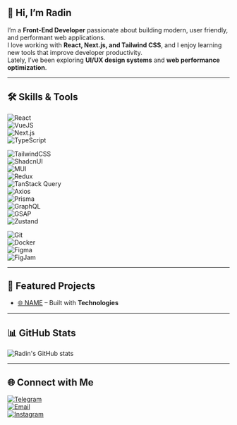## 👋 Hi, I’m Radin  
I’m a **Front-End Developer** passionate about building modern, user friendly, and performant web applications.  
I love working with **React, Next.js, and Tailwind CSS**, and I enjoy learning new tools that improve developer productivity.  
Lately, I’ve been exploring **UI/UX design systems** and **web performance optimization**.

---

## 🛠 Skills & Tools  
![React](https://img.shields.io/badge/React-20232A?style=for-the-badge&logo=react&logoColor=61DAFB)  
![VueJS](https://img.shields.io/badge/Vue.js-35495E?style=for-the-badge&logo=vue.js&logoColor=4FC08D)  
![Next.js](https://img.shields.io/badge/Next.js-000000?style=for-the-badge&logo=next.js)  
![TypeScript](https://img.shields.io/badge/TypeScript-007ACC?style=for-the-badge&logo=typescript&logoColor=white)  


![TailwindCSS](https://img.shields.io/badge/TailwindCSS-38B2AC?style=for-the-badge&logo=tailwind-css&logoColor=white)  
![ShadcnUI](https://img.shields.io/badge/ShadcnUI-000?style=for-the-badge)  
![MUI](https://img.shields.io/badge/MUI-007FFF?style=for-the-badge&logo=mui&logoColor=white)  
![Redux](https://img.shields.io/badge/Redux-764ABC?style=for-the-badge&logo=redux&logoColor=white)  
![TanStack Query](https://img.shields.io/badge/TanStack_Query-FF4154?style=for-the-badge&logo=reactquery&logoColor=white)  
![Axios](https://img.shields.io/badge/Axios-671DDF?style=for-the-badge&logo=axios&logoColor=white)  
![Prisma](https://img.shields.io/badge/Prisma-2D3748?style=for-the-badge&logo=prisma&logoColor=white)  
![GraphQL](https://img.shields.io/badge/GraphQL-E10098?style=for-the-badge&logo=graphql&logoColor=white)  
![GSAP](https://img.shields.io/badge/GSAP-88CE02?style=for-the-badge&logo=greensock&logoColor=black)  
![Zustand](https://img.shields.io/badge/Zustand-FF9900?style=for-the-badge)  


![Git](https://img.shields.io/badge/Git-F05032?style=for-the-badge&logo=git&logoColor=white)  
![Docker](https://img.shields.io/badge/Docker-2496ED?style=for-the-badge&logo=docker&logoColor=white)  
![Figma](https://img.shields.io/badge/Figma-CB9FD2?style=for-the-badge&logo=figma&logoColor=black)  
![FigJam](https://img.shields.io/badge/FigJam-E4FF97?style=for-the-badge&logo=figma&logoColor=black)  


---

## 🚀 Featured Projects  
- [🌐 NAME](LINK) – Built with **Technologies**  

---

## 📊 GitHub Stats  
![Radin's GitHub stats](https://github-readme-stats.vercel.app/api?username=reactmasterir&show_icons=true&theme=radical)  

---

## 🌐 Connect with Me  
[![Telegram](https://img.shields.io/badge/Telegram-2CA5E0?style=for-the-badge&logo=telegram&logoColor=white)](https://t.me/radnrp)  
[![Email](https://img.shields.io/badge/Email-D14836?style=for-the-badge&logo=gmail&logoColor=white)](mailto:radnrp0@gmail.com)  
[![Instagram](https://img.shields.io/badge/Instagram-E4405F?style=for-the-badge&logo=instagram&logoColor=white)](https://instagram.com/radnrp0)  
